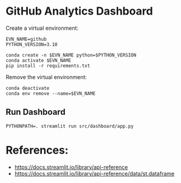 # GitHub Analytics Dashboard

Create a virtual environment:
```
EVN_NAME=github
PYTHON_VERSION=3.10

conda create -n $EVN_NAME python=$PYTHON_VERSION
conda activate $EVN_NAME
pip install -r requirements.txt
```

Remove the virtual environment:
```
conda deactivate
conda env remove --name=$EVN_NAME
```

## Run Dashboard
```
PYTHONPATH=. streamlit run src/dashboard/app.py
```

# References:
- https://docs.streamlit.io/library/api-reference
- https://docs.streamlit.io/library/api-reference/data/st.dataframe